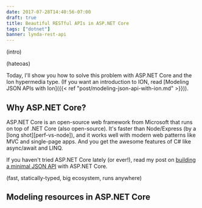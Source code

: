 ```yaml
---
date: 2017-07-28T14:40:56-07:00
draft: true
title: Beautiful RESTful APIs in ASP.NET Core
tags: ["dotnet"]
banner: lynda-rest-api
---
```


(intro)

(hateoas)

Today, I'll show you how to solve this problem with ASP.NET Core and the Ion hypermedia type. (If you want an introduction to ION, read [Modeling JSON APIs with Ion]({{< ref "post/modeling-json-api-with-ion.md" >}})).

<!--more-->

## Why ASP.NET Core?

ASP.NET Core is an open-source web framework from Microsoft that runs on top of .NET Core (also open-source). It's faster than Node/Express (by a [long shot][perf-vs-node]), and it works well with modern web patterns like MVC and single-page apps. And you get the awesome features of C# like async/await and LINQ.

If you haven't tried ASP.NET Core lately (or ever!), read my post on [building a minimal JSON API](aspnetcore-api) with ASP.NET Core.

(fast, statically-typed, big ecosystem, runs anywhere)

## Modeling resources in ASP.NET Core

